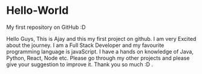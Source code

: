# Hello-World
My first repository on GitHub :D

Hello Guys,
  This is Ajay and this my first project on github. I am very Excited about the journey.
I am a Full Stack Developer and my favourite programming language is javaScript.
I have a hands on knowledge of Java, Python, React, Node etc.
Please go through my other projects and please give your suggestion to improve it.
Thank you so much :D .
